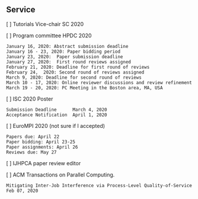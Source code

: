 ## Service

[ ] Tutorials Vice-chair SC 2020

[ ] Program committee HPDC 2020

```
January 16, 2020: Abstract submission deadline
January 16 - 23, 2020: Paper bidding period
January 23, 2020:  Paper submission deadline
January 27, 2020:  First round reviews assigned
February 21, 2020: Deadline for first round of reviews
February 24,  2020: Second round of reviews assigned
March 9, 2020: Deadline for second round of reviews
March 10 - 17, 2020: Online reviewer discussions and review refinement
March 19 - 20, 2020: PC Meeting in the Boston area, MA, USA
```

[ ] ISC 2020 Poster

```
Submission Deadline      March 4, 2020
Acceptance Notification  April 1, 2020
```


[ ] EuroMPI 2020 (not sure if I accepted)

```
Papers due: April 22
Paper bidding: April 23-25
Paper assignments: April 26
Reviews due: May 27
```

[ ] IJHPCA paper review editor


[ ] ACM Transactions on Parallel Computing.

```
Mitigating Inter-Job Interference via Process-Level Quality-of-Service
Feb 07, 2020
```
